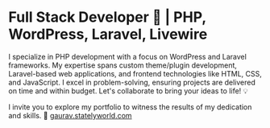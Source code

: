 # Full Stack Developer 🚀 | PHP, WordPress, Laravel, Livewire

I specialize in PHP development with a focus on WordPress and Laravel frameworks. My expertise spans custom theme/plugin development, Laravel-based web applications, and frontend technologies like HTML, CSS, and JavaScript. I excel in problem-solving, ensuring projects are delivered on time and within budget. Let's collaborate to bring your ideas to life! 💡

I invite you to explore my portfolio to witness the results of my dedication and skills. 🌟
[gaurav.statelyworld.com](https://gaurav.statelyworld.com)

<!---
gauravrjoshi/gauravrjoshi is a ✨ special ✨ repository because its `README.md` (this file) appears on your GitHub profile.
You can click the Preview link to take a look at your changes.
--->
